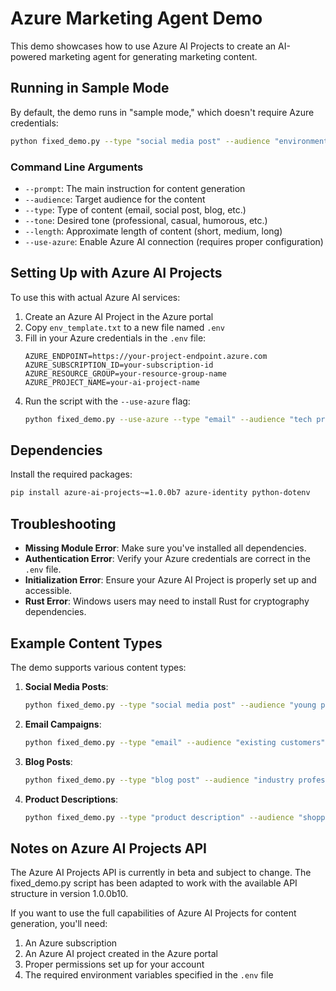 # Azure Marketing Agent Demo

This demo showcases how to use Azure AI Projects to create an AI-powered marketing agent for generating marketing content.

## Running in Sample Mode

By default, the demo runs in "sample mode," which doesn't require Azure credentials:

```bash
python fixed_demo.py --type "social media post" --audience "environmentally conscious consumers" --tone "enthusiastic"
```

### Command Line Arguments

- `--prompt`: The main instruction for content generation
- `--audience`: Target audience for the content
- `--type`: Type of content (email, social post, blog, etc.)
- `--tone`: Desired tone (professional, casual, humorous, etc.)
- `--length`: Approximate length of content (short, medium, long)
- `--use-azure`: Enable Azure AI connection (requires proper configuration)

## Setting Up with Azure AI Projects

To use this with actual Azure AI services:

1. Create an Azure AI Project in the Azure portal
2. Copy `env_template.txt` to a new file named `.env`
3. Fill in your Azure credentials in the `.env` file:
   ```
   AZURE_ENDPOINT=https://your-project-endpoint.azure.com
   AZURE_SUBSCRIPTION_ID=your-subscription-id
   AZURE_RESOURCE_GROUP=your-resource-group-name
   AZURE_PROJECT_NAME=your-ai-project-name
   ```
4. Run the script with the `--use-azure` flag:
   ```bash
   python fixed_demo.py --use-azure --type "email" --audience "tech professionals" --tone "professional"
   ```

## Dependencies

Install the required packages:

```bash
pip install azure-ai-projects~=1.0.0b7 azure-identity python-dotenv
```

## Troubleshooting

- **Missing Module Error**: Make sure you've installed all dependencies.
- **Authentication Error**: Verify your Azure credentials are correct in the `.env` file.
- **Initialization Error**: Ensure your Azure AI Project is properly set up and accessible.
- **Rust Error**: Windows users may need to install Rust for cryptography dependencies.

## Example Content Types

The demo supports various content types:

1. **Social Media Posts**:
   ```bash
   python fixed_demo.py --type "social media post" --audience "young professionals" --tone "casual"
   ```

2. **Email Campaigns**:
   ```bash
   python fixed_demo.py --type "email" --audience "existing customers" --tone "friendly"
   ```

3. **Blog Posts**:
   ```bash
   python fixed_demo.py --type "blog post" --audience "industry professionals" --tone "informative"
   ```

4. **Product Descriptions**:
   ```bash
   python fixed_demo.py --type "product description" --audience "shoppers" --tone "persuasive"
   ```

## Notes on Azure AI Projects API

The Azure AI Projects API is currently in beta and subject to change. The fixed_demo.py script has been adapted to work with the available API structure in version 1.0.0b10.

If you want to use the full capabilities of Azure AI Projects for content generation, you'll need:

1. An Azure subscription
2. An Azure AI project created in the Azure portal
3. Proper permissions set up for your account
4. The required environment variables specified in the `.env` file 